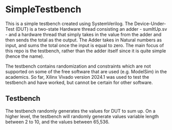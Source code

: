 # SimpleTestbench

This is a simple testbench created using SystemVerilog. The Device-Under-Test (DUT) is a two-state Hardware thread consisting an adder - sumItUp.sv - and a hardware thread that simply takes in the value from the adder and then sends the total as the output. The Adder takes in Natural numbers as input, and sums the total once the input is equal to zero. The main focus of this repo is the testbench, rather than the adder itself since it is quite simple (hence the name).

The testbench contains randomization and constraints which are not supported on some of the free software that are used (e.g. ModelSim) in the academics. So far, Xilinx Vivado version 2024.1 was used to test the testbench and have worked, but cannot be certain for other software.

## Testbench

The testbench randomly generates the values for DUT to sum up. On a higher level, the testbench will randomly generate values variable length between 2 to 10, and the values between 65,536.
